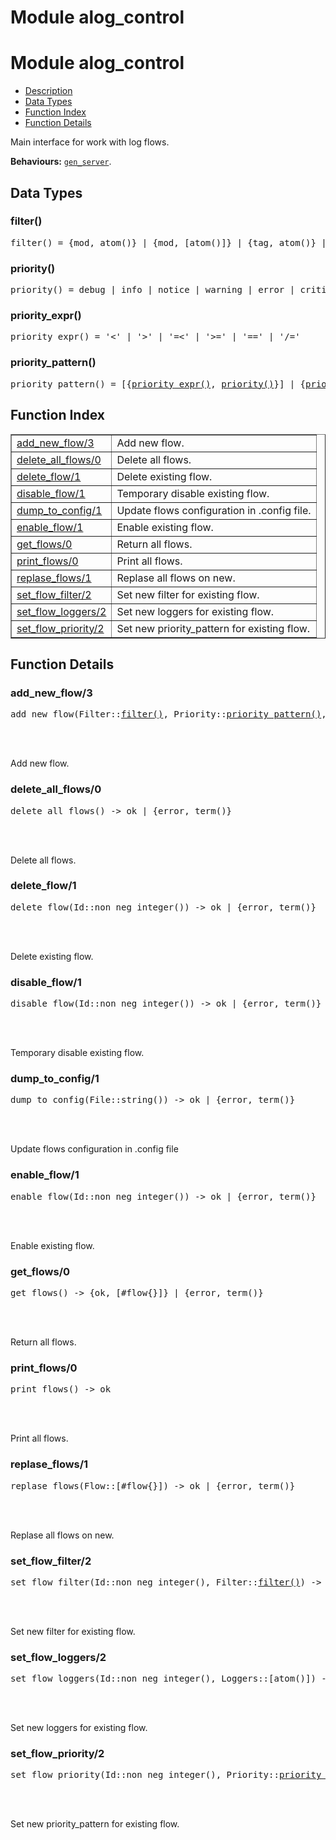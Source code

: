 Module alog_control
===================


<h1>Module alog_control</h1>

* [Description](#description)
* [Data Types](#types)
* [Function Index](#index)
* [Function Details](#functions)



Main interface for work with log flows.



__Behaviours:__ [`gen_server`](gen_server.md).


<h2><a name="types">Data Types</a></h2>





<h3 class="typedecl"><a name="type-filter">filter()</a></h3>




<pre>filter() = {mod, atom()} | {mod, [atom()]} | {tag, atom()} | {tag, [atom()]} | {app, atom()}</pre>



<h3 class="typedecl"><a name="type-priority">priority()</a></h3>




<pre>priority() = debug | info | notice | warning | error | critical | alert | emergency | integer()</pre>



<h3 class="typedecl"><a name="type-priority_expr">priority_expr()</a></h3>




<pre>priority_expr() = '<' | '>' | '=<' | '>=' | '==' | '/='</pre>



<h3 class="typedecl"><a name="type-priority_pattern">priority_pattern()</a></h3>




<pre>priority_pattern() = [{<a href="#type-priority_expr">priority_expr()</a>, <a href="#type-priority">priority()</a>}] | {<a href="#type-priority_expr">priority_expr()</a>, <a href="#type-priority">priority()</a>} | <a href="#type-priority">priority()</a></pre>


<h2><a name="index">Function Index</a></h2>



<table width="100%" border="1" cellspacing="0" cellpadding="2" summary="function index"><tr><td valign="top"><a href="#add_new_flow-3">add_new_flow/3</a></td><td>Add new flow.</td></tr><tr><td valign="top"><a href="#delete_all_flows-0">delete_all_flows/0</a></td><td>Delete all flows.</td></tr><tr><td valign="top"><a href="#delete_flow-1">delete_flow/1</a></td><td>Delete existing flow.</td></tr><tr><td valign="top"><a href="#disable_flow-1">disable_flow/1</a></td><td>Temporary disable existing flow.</td></tr><tr><td valign="top"><a href="#dump_to_config-1">dump_to_config/1</a></td><td>Update flows configuration in .config file.</td></tr><tr><td valign="top"><a href="#enable_flow-1">enable_flow/1</a></td><td>Enable existing flow.</td></tr><tr><td valign="top"><a href="#get_flows-0">get_flows/0</a></td><td>Return all flows.</td></tr><tr><td valign="top"><a href="#print_flows-0">print_flows/0</a></td><td>Print all flows.</td></tr><tr><td valign="top"><a href="#replase_flows-1">replase_flows/1</a></td><td>Replase all flows on new.</td></tr><tr><td valign="top"><a href="#set_flow_filter-2">set_flow_filter/2</a></td><td>Set new filter for existing flow.</td></tr><tr><td valign="top"><a href="#set_flow_loggers-2">set_flow_loggers/2</a></td><td>Set new loggers for existing flow.</td></tr><tr><td valign="top"><a href="#set_flow_priority-2">set_flow_priority/2</a></td><td>Set new priority_pattern for existing flow.</td></tr></table>




<h2><a name="functions">Function Details</a></h2>


<a name="add_new_flow-3"></a>

<h3>add_new_flow/3</h3>





<pre>add_new_flow(Filter::<a href="#type-filter">filter()</a>, Priority::<a href="#type-priority_pattern">priority_pattern()</a>, Loggers::[atom()]) -> ok | {error, term()}</pre>
<br></br>




Add new flow.<a name="delete_all_flows-0"></a>

<h3>delete_all_flows/0</h3>





<pre>delete_all_flows() -> ok | {error, term()}</pre>
<br></br>




Delete all flows.<a name="delete_flow-1"></a>

<h3>delete_flow/1</h3>





<pre>delete_flow(Id::non_neg_integer()) -> ok | {error, term()}</pre>
<br></br>




Delete existing flow.<a name="disable_flow-1"></a>

<h3>disable_flow/1</h3>





<pre>disable_flow(Id::non_neg_integer()) -> ok | {error, term()}</pre>
<br></br>




Temporary disable existing flow.<a name="dump_to_config-1"></a>

<h3>dump_to_config/1</h3>





<pre>dump_to_config(File::string()) -> ok | {error, term()}</pre>
<br></br>




Update flows configuration in .config file<a name="enable_flow-1"></a>

<h3>enable_flow/1</h3>





<pre>enable_flow(Id::non_neg_integer()) -> ok | {error, term()}</pre>
<br></br>




Enable existing flow.<a name="get_flows-0"></a>

<h3>get_flows/0</h3>





<pre>get_flows() -> {ok, [#flow{}]} | {error, term()}</pre>
<br></br>




Return all flows.<a name="print_flows-0"></a>

<h3>print_flows/0</h3>





<pre>print_flows() -> ok</pre>
<br></br>




Print all flows.<a name="replase_flows-1"></a>

<h3>replase_flows/1</h3>





<pre>replase_flows(Flow::[#flow{}]) -> ok | {error, term()}</pre>
<br></br>




Replase all flows on new.<a name="set_flow_filter-2"></a>

<h3>set_flow_filter/2</h3>





<pre>set_flow_filter(Id::non_neg_integer(), Filter::<a href="#type-filter">filter()</a>) -> ok | {error, term()}</pre>
<br></br>




Set new filter for existing flow.<a name="set_flow_loggers-2"></a>

<h3>set_flow_loggers/2</h3>





<pre>set_flow_loggers(Id::non_neg_integer(), Loggers::[atom()]) -> ok | {error, term()}</pre>
<br></br>




Set new loggers for existing flow.<a name="set_flow_priority-2"></a>

<h3>set_flow_priority/2</h3>





<pre>set_flow_priority(Id::non_neg_integer(), Priority::<a href="#type-priority_pattern">priority_pattern()</a>) -> ok | {error, term()}</pre>
<br></br>




Set new priority_pattern for existing flow.